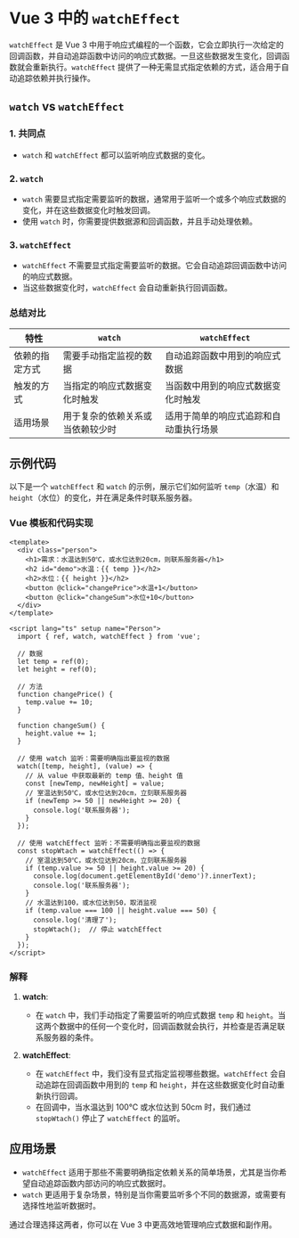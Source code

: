 # Vue 3 中的 `watchEffect`

`watchEffect` 是 Vue 3 中用于响应式编程的一个函数，它会立即执行一次给定的回调函数，并自动追踪函数中访问的响应式数据。一旦这些数据发生变化，回调函数就会重新执行。`watchEffect` 提供了一种无需显式指定依赖的方式，适合用于自动追踪依赖并执行操作。

## **`watch` vs `watchEffect`**

### **1. 共同点**
- `watch` 和 `watchEffect` 都可以监听响应式数据的变化。

### **2. `watch`**
- `watch` 需要显式指定需要监听的数据，通常用于监听一个或多个响应式数据的变化，并在这些数据变化时触发回调。
- 使用 `watch` 时，你需要提供数据源和回调函数，并且手动处理依赖。

### **3. `watchEffect`**
- `watchEffect` 不需要显式指定需要监听的数据。它会自动追踪回调函数中访问的响应式数据。
- 当这些数据变化时，`watchEffect` 会自动重新执行回调函数。

### **总结对比**

| 特性            | `watch`                       | `watchEffect`                              |
|-----------------|-------------------------------|--------------------------------------------|
| 依赖的指定方式  | 需要手动指定监视的数据        | 自动追踪函数中用到的响应式数据           |
| 触发的方式      | 当指定的响应式数据变化时触发  | 当函数中用到的响应式数据变化时触发       |
| 适用场景        | 用于复杂的依赖关系或当依赖较少时 | 适用于简单的响应式追踪和自动重执行场景  |

## **示例代码**

以下是一个 `watchEffect` 和 `watch` 的示例，展示它们如何监听 `temp`（水温）和 `height`（水位）的变化，并在满足条件时联系服务器。

### **Vue 模板和代码实现**

```vue
<template>
  <div class="person">
    <h1>需求：水温达到50℃，或水位达到20cm，则联系服务器</h1>
    <h2 id="demo">水温：{{ temp }}</h2>
    <h2>水位：{{ height }}</h2>
    <button @click="changePrice">水温+1</button>
    <button @click="changeSum">水位+10</button>
  </div>
</template>

<script lang="ts" setup name="Person">
  import { ref, watch, watchEffect } from 'vue';

  // 数据
  let temp = ref(0);
  let height = ref(0);

  // 方法
  function changePrice() {
    temp.value += 10;
  }

  function changeSum() {
    height.value += 1;
  }

  // 使用 watch 监听：需要明确指出要监视的数据
  watch([temp, height], (value) => {
    // 从 value 中获取最新的 temp 值、height 值
    const [newTemp, newHeight] = value;
    // 室温达到50℃，或水位达到20cm，立刻联系服务器
    if (newTemp >= 50 || newHeight >= 20) {
      console.log('联系服务器');
    }
  });

  // 使用 watchEffect 监听：不需要明确指出要监视的数据
  const stopWtach = watchEffect(() => {
    // 室温达到50℃，或水位达到20cm，立刻联系服务器
    if (temp.value >= 50 || height.value >= 20) {
      console.log(document.getElementById('demo')?.innerText);
      console.log('联系服务器');
    }
    // 水温达到100，或水位达到50，取消监视
    if (temp.value === 100 || height.value === 50) {
      console.log('清理了');
      stopWtach();  // 停止 watchEffect
    }
  });
</script>
```

### **解释**
1. **watch**:
    - 在 `watch` 中，我们手动指定了需要监听的响应式数据 `temp` 和 `height`。当这两个数据中的任何一个变化时，回调函数就会执行，并检查是否满足联系服务器的条件。

2. **watchEffect**:
    - 在 `watchEffect` 中，我们没有显式指定监视哪些数据。`watchEffect` 会自动追踪在回调函数中用到的 `temp` 和 `height`，并在这些数据变化时自动重新执行回调。
    - 在回调中，当水温达到 100℃ 或水位达到 50cm 时，我们通过 `stopWtach()` 停止了 `watchEffect` 的监听。

## **应用场景**
- `watchEffect` 适用于那些不需要明确指定依赖关系的简单场景，尤其是当你希望自动追踪函数内部访问的响应式数据时。
- `watch` 更适用于复杂场景，特别是当你需要监听多个不同的数据源，或需要有选择性地监听数据时。

通过合理选择这两者，你可以在 Vue 3 中更高效地管理响应式数据和副作用。